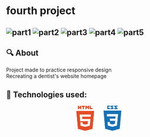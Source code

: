 # fourth project
![part1](https://user-images.githubusercontent.com/87580316/132928630-e8d7789a-cc8b-474f-824d-2bd4333fd716.jpg)
![part2](https://user-images.githubusercontent.com/87580316/132928628-4d453ae2-6f67-43ab-a99a-c7a569ba3e85.jpg)
![part3](https://user-images.githubusercontent.com/87580316/132928626-f4fd3145-da89-4a30-a5a2-679b50d5d48e.jpg)
![part4](https://user-images.githubusercontent.com/87580316/132928625-5505a8f3-8a01-4b66-b3b1-9f369d8e137a.jpg)
![part5](https://user-images.githubusercontent.com/87580316/132928624-f7851b92-3468-4686-86fc-d851a7580970.jpg)
---

## :mag: About
Project made to practice responsive design
<br>
Recreating a dentist's website homepage

## :rocket: Technologies used:
<p align="center">
<img src="https://github.com/devicons/devicon/blob/master/icons/html5/html5-plain-wordmark.svg" alt="html5"  width="70" height="70"/>
<img src="https://github.com/devicons/devicon/blob/master/icons/css3/css3-plain-wordmark.svg" alt="css3" width="70" height="70"/>


